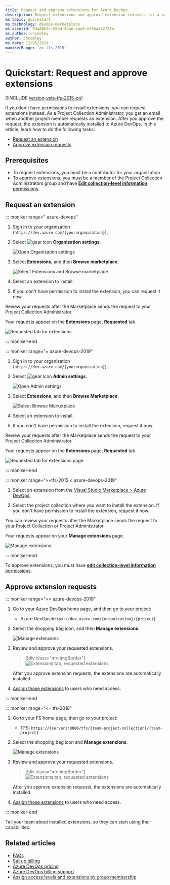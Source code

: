 ```yaml
---
title: Request and approve extensions for Azure DevOps
description: Request extensions and approve extension requests for a project or project collection in Azure DevOps
ms.topic: quickstart
ms.technology: devops-marketplace
ms.assetid: 93a88b2c-559d-43ae-aaa9-e75ba33272fe
ms.author: chcomley
author: chcomley
ms.date: 12/05/2019
monikerRange: '>= tfs-2015'
---
```


# Quickstart: Request and approve extensions

[!INCLUDE [version-vsts-tfs-2015-on](../boards/includes/version-vsts-tfs-2015-on.md)]

If you don't have permissions to install extensions, you can request extensions instead. As a Project Collection Administrator, you get an email when another project member requests an extension. After you approve the request, the extension is automatically installed to Azure DevOps. In this article, learn how to do the following tasks:

* [Request an extension](#request-an-extension)
* [Approve extension requests](#approve-extension-requests)

## Prerequisites

* To request extensions, you must be a contributor for your organization
* To approve extensions, you must be a member of the Project Collection Administrators group and have [**Edit collection-level information** permissions](../organizations/security/permissions.md#collection).

## Request an extension

::: moniker range=" azure-devops"

1.  Sign in to your organization (`https://dev.azure.com/{yourorganization}`).

2.  Select ![gear icon](../media/icons/gear-icon.png) **Organization settings**.

    ![Open Organization settings](../media/settings/open-admin-settings-vert.png)

3.  Select **Extensions**, and then **Browse marketplace**.

    ![Select Extensions and Browse marketplace](media/select-extensions-browse-marketplace.png)

4.  Select an extension to install.
5.  If you don't have permission to install the extension, you can request it now.

Review your requests after the Marketplace sends the request to your Project Collection Administrator.

Your requests appear on the **Extensions** page, **Requested** tab.

![Requested tab for extensions](media/requested-extensions.png)

::: moniker-end

::: moniker range="= azure-devops-2019"

1.  Sign in to your organization (`https://dev.azure.com/{yourorganization}`).

2.  Select ![gear icon](../media/icons/gear-icon.png) **Admin settings**.

    ![Open Admin settings](../media/settings/open-admin-settings-server.png)

3.  Select **Extensions**, and then **Browse Marketplace**.

    ![Select Browse Marketplace](media/browse-marketplace-2019.png)

4.  Select an extension to install.
5.  If you don't have permission to install the extension, request it now.

Review your requests after the Marketplace sends the request to your Project Collection Administrator.

Your requests appear on the **Extensions** page, **Requested** tab.

![Requested tab for extensions page](media/requested-extensions-2019.png)

::: moniker-end

::: moniker range=">=tfs-2015 < azure-devops-2019"

1.  Select an extension from the [Visual Studio Marketplace > Azure DevOps](https://marketplace.visualstudio.com/azuredevops).

2.  Select the project collection where you want to install the extension. If you don't have permission to install the extension, request it now.

You can review your requests after the Marketplace sends the request to your Project Collection or Project Administrator.

Your requests appear on your **Manage extensions** page.

![Manage extensions](media/manage-extensions-vsts.png)

::: moniker-end

To approve extensions, you must have [**edit collection-level information** permissions](../organizations/security/permissions.md#collection).

## Approve extension requests

::: moniker range=">= azure-devops-2019"

1.  Go to your Azure DevOps home page, and then go to your project:

    * Azure DevOps:`https://dev.azure.com/{organization}/{project}`

2.  Select the shopping bag icon, and then **Manage extensions**.

    ![Manage extensions](../organizations/billing/media/shared/marketplace-shopping-bag-manage-extensions.png)

3.  Review and approve your requested extensions.

    > [!div class="mx-imgBorder"]
    > ![Extensions tab, requested extensions](media/get-tfs-extensions/connected/approve-request-tfs.png)

    After you approve extension requests, the extensions are automatically installed.

4.  [Assign those extensions](./assign-paid-extensions.md) to users who need access.

::: moniker-end

::: moniker range="<= tfs-2018"

1.  Go to your FS home page, then go to your project:

    * TFS: `https://{server}:8080/tfs/{team-project-collection}/{team-project}`

2.  Select the shopping bag icon and **Manage extensions**.

    ![Manage extensions](../organizations/billing/media/shared/marketplace-shopping-bag-manage-extensions-prev-nav.png)

3.  Review and approve your requested extensions.

    > [!div class="mx-imgBorder"]
    > ![Extensions tab, requested extensions](media/get-tfs-extensions/connected/approve-request-tfs.png)

    After you approve extension requests, the extensions are automatically installed.

4.  [Assign those extensions](./assign-paid-extensions.md) to users who need access.

::: moniker-end

Tell your team about installed extensions, so they can start using their capabilities.

## Related articles

* [FAQs](faq-extensions.md)
* [Set up billing](../organizations/billing/set-up-billing-for-your-organization-vs.md)
* [Azure DevOps pricing](https://azure.microsoft.com/pricing/details/devops/azure-devops-services/)
* [Azure DevOps billing support](https://azure.microsoft.com/support/devops/)
* [Assign access levels and extensions by group membership](../organizations/accounts/assign-access-levels-and-extensions-by-group-membership.md)
